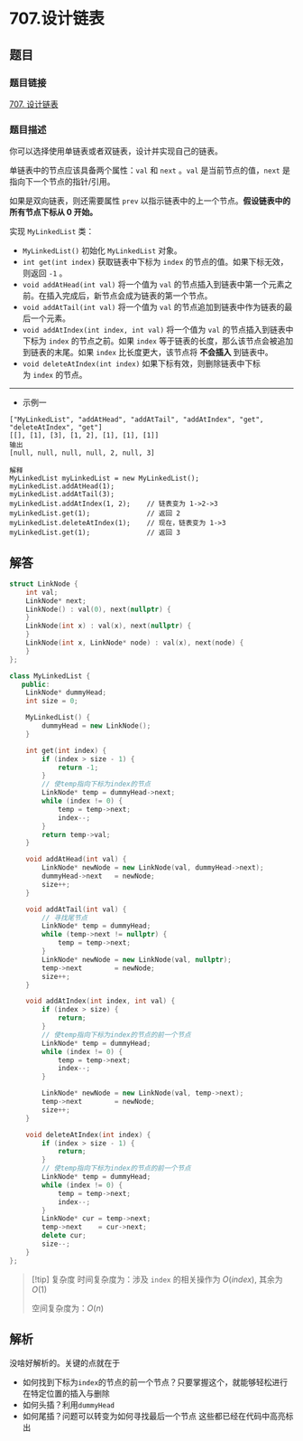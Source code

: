 # 707.设计链表
## 题目

### 题目链接
[707. 设计链表](https://leetcode.cn/problems/design-linked-list/)

### 题目描述

你可以选择使用单链表或者双链表，设计并实现自己的链表。

单链表中的节点应该具备两个属性：`val` 和 `next` 。`val` 是当前节点的值，`next` 是指向下一个节点的指针/引用。

如果是双向链表，则还需要属性 `prev` 以指示链表中的上一个节点。**假设链表中的所有节点下标从 0 开始。**

实现 `MyLinkedList` 类：
- `MyLinkedList()` 初始化 `MyLinkedList` 对象。
- `int get(int index)` 获取链表中下标为 `index` 的节点的值。如果下标无效，则返回 `-1` 。
- `void addAtHead(int val)` 将一个值为 `val` 的节点插入到链表中第一个元素之前。在插入完成后，新节点会成为链表的第一个节点。
- `void addAtTail(int val)` 将一个值为 `val` 的节点追加到链表中作为链表的最后一个元素。
- `void addAtIndex(int index, int val)` 将一个值为 `val` 的节点插入到链表中下标为 `index` 的节点之前。如果 `index` 等于链表的长度，那么该节点会被追加到链表的末尾。如果 `index` 比长度更大，该节点将 **不会插入** 到链表中。
- `void deleteAtIndex(int index)` 如果下标有效，则删除链表中下标为 `index` 的节点。

---

- 示例一
```text
["MyLinkedList", "addAtHead", "addAtTail", "addAtIndex", "get", "deleteAtIndex", "get"]
[[], [1], [3], [1, 2], [1], [1], [1]]
输出
[null, null, null, null, 2, null, 3]

解释
MyLinkedList myLinkedList = new MyLinkedList();
myLinkedList.addAtHead(1);
myLinkedList.addAtTail(3);
myLinkedList.addAtIndex(1, 2);    // 链表变为 1->2->3
myLinkedList.get(1);              // 返回 2
myLinkedList.deleteAtIndex(1);    // 现在，链表变为 1->3
myLinkedList.get(1);              // 返回 3
```

## 解答

```Cpp hl:25-30,41-45,55-60,71-76
struct LinkNode {
    int val;
    LinkNode* next;
    LinkNode() : val(0), next(nullptr) {
    }
    LinkNode(int x) : val(x), next(nullptr) {
    }
    LinkNode(int x, LinkNode* node) : val(x), next(node) {
    }
};

class MyLinkedList {
   public:
    LinkNode* dummyHead;
    int size = 0;

    MyLinkedList() {
        dummyHead = new LinkNode();
    }

    int get(int index) {
        if (index > size - 1) {
            return -1;
        }
        // 使temp指向下标为index的节点
        LinkNode* temp = dummyHead->next;
        while (index != 0) {
            temp = temp->next;
            index--;
        }
        return temp->val;
    }

    void addAtHead(int val) {
        LinkNode* newNode = new LinkNode(val, dummyHead->next);
        dummyHead->next   = newNode;
        size++;
    }

    void addAtTail(int val) {
        // 寻找尾节点
        LinkNode* temp = dummyHead;
        while (temp->next != nullptr) {
            temp = temp->next;
        }
        LinkNode* newNode = new LinkNode(val, nullptr);
        temp->next        = newNode;
        size++;
    }

    void addAtIndex(int index, int val) {
        if (index > size) {
            return;
        }
        // 使temp指向下标为index的节点的前一个节点
        LinkNode* temp = dummyHead;
        while (index != 0) {
            temp = temp->next;
            index--;
        }

        LinkNode* newNode = new LinkNode(val, temp->next);
        temp->next        = newNode;
        size++;
    }

    void deleteAtIndex(int index) {
        if (index > size - 1) {
            return;
        }
        // 使temp指向下标为index的节点的前一个节点
        LinkNode* temp = dummyHead;
        while (index != 0) {
            temp = temp->next;
            index--;
        }
        LinkNode* cur = temp->next;
        temp->next    = cur->next;
        delete cur;
        size--;
    }
};
```

>[!tip] 复杂度
>时间复杂度为：涉及 `index` 的相关操作为 $O(index)$, 其余为 $O(1)$
>
>空间复杂度为：$O(n)$


## 解析

没啥好解析的。关键的点就在于
- 如何找到下标为`index`的节点的前一个节点？只要掌握这个，就能够轻松进行在特定位置的插入与删除
- 如何头插？利用`dummyHead`
- 如何尾插？问题可以转变为如何寻找最后一个节点
这些都已经在代码中高亮标出